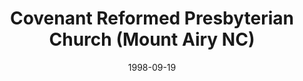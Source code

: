 ---
date: &id001 1998-09-19
end_date: null
location:
  address: 495 S. South Franklin Road
  city: Mount Airy
  state: NC
minister:
- end: 2004-12-09
  name: Brenton Ferry
  start: 2000-01-01
  type: Organizing Pastor
- end: 2016-10-31
  name: Brenton Ferry
  start: 2004-12-09
  type: Pastor
- end: null
  name: S. Scott Willet
  start: 2017-06-23
  type: Pastor
ministers:
- Brenton Ferry
- Brenton Ferry
- S. Scott Willet
name: Covenant Reformed Presbyterian Church
names:
- end: 2004-12-09
  name: Covenant Reformed Presbyterian Chapel, OPC
  start: 1998-09-19
- end: null
  name: Covenant Reformed Presbyterian Church
  start: 2004-12-09
origination_date: *id001
raw_data: 'NORTH CAROLINA

  Mount Airy


  Covenant Reformed Presbyterian Chapel, OPC  (September 19, 1998-December 9, 2004)

  Covenant Reformed Presbyterian Church  (December 9, 2004- )

  495 S. South Franklin Road

  Org. Pastor: Brenton Ferry, 2000-2004

  Pastor: Brenton Ferry, 2004-

  '
received_from: null
states:
- NC
status:
  active: true
  end_date: null
  reason: null
  received_from: null
  withdrawal_to: null
title: Covenant Reformed Presbyterian Church (Mount Airy NC)
year_established:
- 1998

---